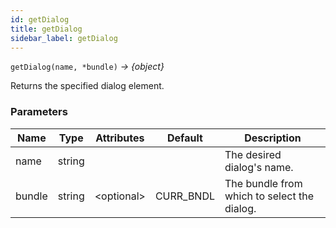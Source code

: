 ```yaml
---
id: getDialog
title: getDialog
sidebar_label: getDialog
---
```


`getDialog(name, *bundle)` _→ \{object\}_

Returns the specified dialog element.

### Parameters

| Name   | Type   | Attributes    | Default   | Description                                 |
| ------ | ------ | ------------- | --------- | ------------------------------------------- |
| name   | string |               |           | The desired dialog's name.                  |
| bundle | string | &lt;optional> | CURR_BNDL | The bundle from which to select the dialog. |
